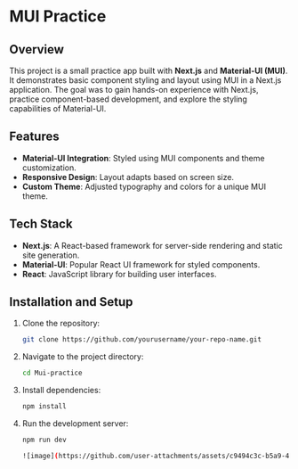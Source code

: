 # MUI Practice

## Overview
This project is a small practice app built with **Next.js** and **Material-UI (MUI)**. It demonstrates basic component styling and layout using MUI in a Next.js application. The goal was to gain hands-on experience with Next.js, practice component-based development, and explore the styling capabilities of Material-UI.

## Features
- **Material-UI Integration**: Styled using MUI components and theme customization.
- **Responsive Design**: Layout adapts based on screen size.
- **Custom Theme**: Adjusted typography and colors for a unique MUI theme.

## Tech Stack
- **Next.js**: A React-based framework for server-side rendering and static site generation.
- **Material-UI**: Popular React UI framework for styled components.
- **React**: JavaScript library for building user interfaces.

## Installation and Setup

1. Clone the repository:
   ```bash
   git clone https://github.com/yourusername/your-repo-name.git

2. Navigate to the project directory:
   ```bash
   cd Mui-practice

3. Install dependencies:
   ```bash
   npm install
4. Run the development server:
   ```bash
   npm run dev

   ![image](https://github.com/user-attachments/assets/c9494c3c-b5a9-427d-b46e-d1ac61f56460)



